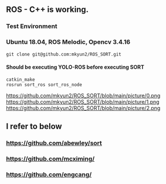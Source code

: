 ## ROS - C++ is working. 
### Test Environment
  ### Ubuntu 18.04, ROS Melodic, Opencv 3.4.16
<pre>
<code>git clone git@github.com:mkyun2/ROS_SORT.git</code>
</pre>
  #### Should be executing YOLO-ROS before executing SORT
<pre>
<code>catkin_make
rosrun sort_ros sort_ros_node</code>
</pre>
https://github.com/mkyun2/ROS_SORT/blob/main/picture/0.png
https://github.com/mkyun2/ROS_SORT/blob/main/picture/1.png
https://github.com/mkyun2/ROS_SORT/blob/main/picture/2.png

## I refer to below
### https://github.com/abewley/sort
### https://github.com/mcximing/
### https://github.com/engcang/



